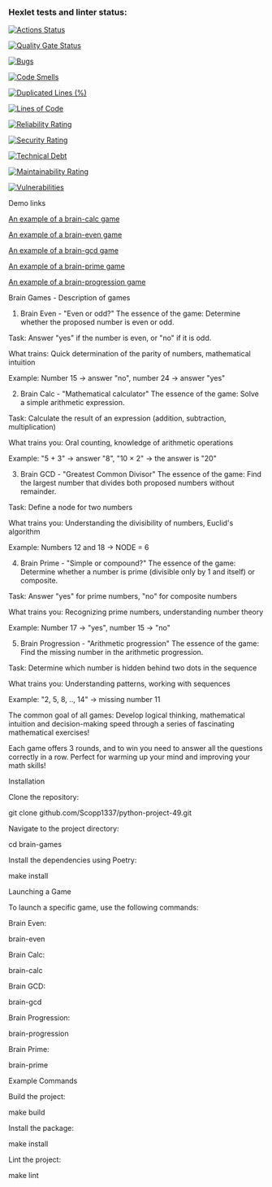 ### Hexlet tests and linter status:
[![Actions Status](https://github.com/Scopp1337/python-project-49/actions/workflows/hexlet-check.yml/badge.svg)](https://github.com/Scopp1337/python-project-49/actions)

[![Quality Gate Status](https://sonarcloud.io/api/project_badges/measure?project=Scopp1337_python-project-49&metric=alert_status)](https://sonarcloud.io/summary/new_code?id=Scopp1337_python-project-49)

[![Bugs](https://sonarcloud.io/api/project_badges/measure?project=Scopp1337_python-project-49&metric=bugs)](https://sonarcloud.io/summary/new_code?id=Scopp1337_python-project-49)

[![Code Smells](https://sonarcloud.io/api/project_badges/measure?project=Scopp1337_python-project-49&metric=code_smells)](https://sonarcloud.io/summary/new_code?id=Scopp1337_python-project-49)

[![Duplicated Lines (%)](https://sonarcloud.io/api/project_badges/measure?project=Scopp1337_python-project-49&metric=duplicated_lines_density)](https://sonarcloud.io/summary/new_code?id=Scopp1337_python-project-49)

[![Lines of Code](https://sonarcloud.io/api/project_badges/measure?project=Scopp1337_python-project-49&metric=ncloc)](https://sonarcloud.io/summary/new_code?id=Scopp1337_python-project-49)

[![Reliability Rating](https://sonarcloud.io/api/project_badges/measure?project=Scopp1337_python-project-49&metric=reliability_rating)](https://sonarcloud.io/summary/new_code?id=Scopp1337_python-project-49)

[![Security Rating](https://sonarcloud.io/api/project_badges/measure?project=Scopp1337_python-project-49&metric=security_rating)](https://sonarcloud.io/summary/new_code?id=Scopp1337_python-project-49)

[![Technical Debt](https://sonarcloud.io/api/project_badges/measure?project=Scopp1337_python-project-49&metric=sqale_index)](https://sonarcloud.io/summary/new_code?id=Scopp1337_python-project-49)

[![Maintainability Rating](https://sonarcloud.io/api/project_badges/measure?project=Scopp1337_python-project-49&metric=sqale_rating)](https://sonarcloud.io/summary/new_code?id=Scopp1337_python-project-49)

[![Vulnerabilities](https://sonarcloud.io/api/project_badges/measure?project=Scopp1337_python-project-49&metric=vulnerabilities)](https://sonarcloud.io/summary/new_code?id=Scopp1337_python-project-49)


Demo links

[An example of a brain-calc game](https://asciinema.org/a/syHlfT91JTV2RtVvcyAnqYx8C)

[An example of a brain-even game](https://asciinema.org/a/QfMT4QMOJspQyUzNBFczazzTG)

[An example of a brain-gcd game](https://asciinema.org/a/m22IW8IDP4ycZ9KUfg7IJhrLF)

[An example of a brain-prime game](https://asciinema.org/a/VnilICFQbVdulQIjirPeGecHE)

[An example of a brain-progression game](https://asciinema.org/a/JXliSf8rYwmGCTV3cioY5Z984)


Brain Games - Description of games

1. Brain Even - "Even or odd?"
The essence of the game: Determine whether the proposed number is even or odd.

Task: Answer "yes" if the number is even, or "no" if it is odd.

What trains: Quick determination of the parity of numbers, mathematical intuition

Example: Number 15 → answer "no", number 24 → answer "yes"

2. Brain Calc - "Mathematical calculator"
The essence of the game: Solve a simple arithmetic expression.

Task: Calculate the result of an expression (addition, subtraction, multiplication)

What trains you: Oral counting, knowledge of arithmetic operations

Example: "5 + 3" → answer "8", "10 × 2" → the answer is "20"

3. Brain GCD - "Greatest Common Divisor"
The essence of the game: Find the largest number that divides both proposed numbers without remainder.

Task: Define a node for two numbers

What trains you: Understanding the divisibility of numbers, Euclid's algorithm

Example: Numbers 12 and 18 → NODE = 6

4. Brain Prime - "Simple or compound?"
The essence of the game: Determine whether a number is prime (divisible only by 1 and itself) or composite.

Task: Answer "yes" for prime numbers, "no" for composite numbers

What trains you: Recognizing prime numbers, understanding number theory

Example: Number 17 → "yes", number 15 → "no"

5. Brain Progression - "Arithmetic progression"
The essence of the game: Find the missing number in the arithmetic progression.

Task: Determine which number is hidden behind two dots in the sequence

What trains you: Understanding patterns, working with sequences

Example: "2, 5, 8, .., 14" → missing number 11

The common goal of all games:
Develop logical thinking, mathematical intuition and decision-making speed through a series of fascinating mathematical exercises!

Each game offers 3 rounds, and to win you need to answer all the questions correctly in a row. Perfect for warming up your mind and improving your math skills!


Installation

Clone the repository:

  git clone github.com/Scopp1337/python-project-49.git

Navigate to the project directory:

cd brain-games

Install the dependencies using Poetry:

make install


Launching a Game

To launch a specific game, use the following commands:

Brain Even:

  brain-even

Brain Calc:

  brain-calc

Brain GCD:

  brain-gcd

Brain Progression:

  brain-progression

Brain Prime:

  brain-prime
  

Example Commands

Build the project:

  make build

Install the package:

  make install

Lint the project:

  make lint
  

